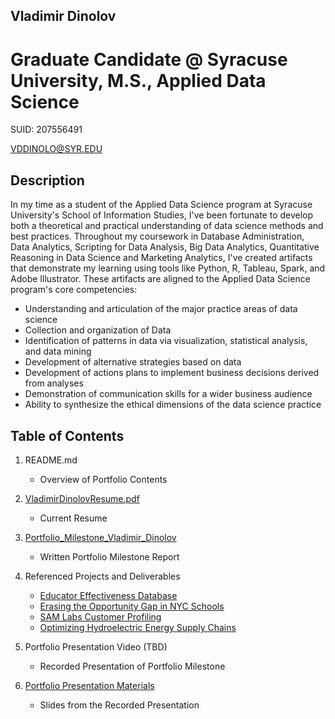 ## Vladimir Dinolov
# Graduate Candidate @ Syracuse University, M.S., Applied Data Science
SUID: 207556491

VDDINOLO@SYR.EDU

## Description

In my time as a student of the Applied Data Science program at Syracuse University's School of Information Studies, I've been fortunate to develop both a theoretical and practical understanding of data science methods and best practices. Throughout my coursework in Database Administration, Data Analytics, Scripting for Data Analysis, Big Data Analytics, Quantitative Reasoning in Data Science and Marketing Analytics, I've created artifacts that demonstrate my learning using tools like Python, R, Tableau, Spark, and Adobe Illustrator. These artifacts are aligned to the Applied Data Science program's core competencies: 

* Understanding and articulation of the major practice areas of data science
* Collection and organization of Data
* Identification of patterns in data via visualization, statistical analysis, and data mining
* Development of alternative strategies based on data
* Development of actions plans to implement business decisions derived from analyses
* Demonstration of communication skills for a wider business audience
* Ability to synthesize the ethical dimensions of the data science practice

## Table of Contents
1. README.md 
    - Overview of Portfolio Contents

2. [VladimirDinolovResume.pdf](https://github.com/vladimir-dinolov/Syracuse-Portfolio-Milestone/blob/main/Vladimir_Dinolov_Resume.pdf)
    - Current Resume

3. [Portfolio_Milestone_Vladimir_Dinolov](https://github.com/vladimir-dinolov/Syracuse-Portfolio-Milestone/blob/main/Vladimir_Dinolov_PortfolioMilestone.pdf)
    - Written Portfolio Milestone Report

4. Referenced Projects and Deliverables
    * [Educator Effectiveness Database](https://github.com/vladimir-dinolov/educator_effectiveness_db)
    * [Erasing the Opportunity Gap in NYC Schools](https://github.com/vladimir-dinolov/NYDOE.git)
    * [SAM Labs Customer Profiling](https://github.com/vladimir-dinolov/samlabs_customerprofiling)
    * [Optimizing Hydroelectric Energy Supply Chains](https://github.com/vladimir-dinolov/Hydro.git)
  
5. Portfolio Presentation Video (TBD)
    - Recorded Presentation of Portfolio Milestone

6. [Portfolio Presentation Materials](https://github.com/vladimir-dinolov/Syracuse-Portfolio-Milestone/blob/main/Vladimir_Dinolov_Final_Portfolio_Presentation.pdf)
    - Slides from the Recorded Presentation
